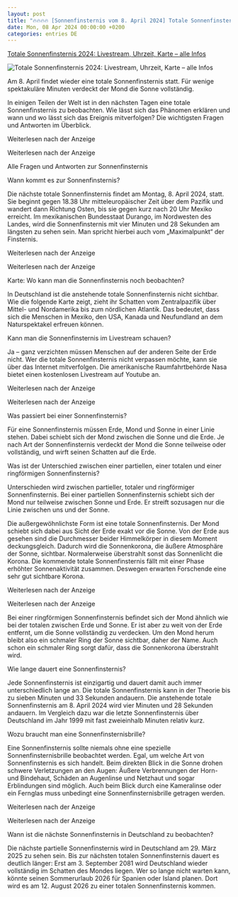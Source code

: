 ```yaml
---
layout: post
title: "🔥🔥🔥🔥 [Sonnenfinsternis vom 8. April 2024] Totale Sonnenfinsternis 2024: Livestream, Uhrzeit, Karte – alle Infos"
date: Mon, 08 Apr 2024 00:00:00 +0200
categories: entries DE
---
```

[Totale Sonnenfinsternis 2024: Livestream, Uhrzeit, Karte – alle Infos](https://www.rnd.de/wissen/totale-sonnenfinsternis-2024-livestream-uhrzeit-karte-alle-infos-XKP7BMTHBJCZFKY6BSRCQAYNR4.html)

![Totale Sonnenfinsternis 2024: Livestream, Uhrzeit, Karte – alle Infos](https://www.rnd.de/resizer/v2/EGI3DDBCV5G3JGKIPIXSQ5G5GQ.jpeg?auth=69e886efb6423a3f8e708df160b71ff99bdb4e61225609c4e7acd41d7372cd57&quality=70&width=1200&height=630&smart=true)

Am 8. April findet wieder eine totale Sonnenfinsternis statt. Für wenige spektakuläre Minuten verdeckt der Mond die Sonne vollständig.

In einigen Teilen der Welt ist in den nächsten Tagen eine totale Sonnenfinsternis zu beobachten. Wie lässt sich das Phänomen erklären und wann und wo lässt sich das Ereignis mitverfolgen? Die wichtigsten Fragen und Antworten im Überblick.

Weiterlesen nach der Anzeige

Weiterlesen nach der Anzeige

Alle Fragen und Antworten zur Sonnenfinsternis

















Wann kommt es zur Sonnenfinsternis?

Die nächste totale Sonnenfinsternis findet am Montag, 8. April 2024, statt. Sie beginnt gegen 18.38 Uhr mitteleuropäischer Zeit über dem Pazifik und wandert dann Richtung Osten, bis sie gegen kurz nach 20 Uhr Mexiko erreicht. Im mexikanischen Bundesstaat Durango, im Nordwesten des Landes, wird die Sonnenfinsternis mit vier Minuten und 28 Sekunden am längsten zu sehen sein. Man spricht hierbei auch vom „Maximalpunkt“ der Finsternis.

Weiterlesen nach der Anzeige

Weiterlesen nach der Anzeige

Karte: Wo kann man die Sonnenfinsternis noch beobachten?

In Deutschland ist die anstehende totale Sonnenfinsternis nicht sichtbar. Wie die folgende Karte zeigt, zieht ihr Schatten vom Zentralpazifik über Mittel- und Nordamerika bis zum nördlichen Atlantik. Das bedeutet, dass sich die Menschen in Mexiko, den USA, Kanada und Neufundland an dem Naturspektakel erfreuen können.

Kann man die Sonnenfinsternis im Livestream schauen?

Ja – ganz verzichten müssen Menschen auf der anderen Seite der Erde nicht. Wer die totale Sonnenfinsternis nicht verpassen möchte, kann sie über das Internet mitverfolgen. Die amerikanische Raumfahrtbehörde Nasa bietet einen kostenlosen Livestream auf Youtube an.

Weiterlesen nach der Anzeige

Weiterlesen nach der Anzeige

Was passiert bei einer Sonnenfinsternis?

Für eine Sonnenfinsternis müssen Erde, Mond und Sonne in einer Linie stehen. Dabei schiebt sich der Mond zwischen die Sonne und die Erde. Je nach Art der Sonnenfinsternis verdeckt der Mond die Sonne teilweise oder vollständig, und wirft seinen Schatten auf die Erde.

Was ist der Unterschied zwischen einer partiellen, einer totalen und einer ringförmigen Sonnenfinsternis?

Unterschieden wird zwischen partieller, totaler und ringförmiger Sonnenfinsternis. Bei einer partiellen Sonnenfinsternis schiebt sich der Mond nur teilweise zwischen Sonne und Erde. Er streift sozusagen nur die Linie zwischen uns und der Sonne.

Die außergewöhnlichste Form ist eine totale Sonnenfinsternis. Der Mond schiebt sich dabei aus Sicht der Erde exakt vor die Sonne. Von der Erde aus gesehen sind die Durchmesser beider Himmelkörper in diesem Moment deckungsgleich. Dadurch wird die Sonnenkorona, die äußere Atmosphäre der Sonne, sichtbar. Normalerweise überstrahlt sonst das Sonnenlicht die Korona. Die kommende totale Sonnenfinsternis fällt mit einer Phase erhöhter Sonnenaktivität zusammen. Deswegen erwarten Forschende eine sehr gut sichtbare Korona.

Weiterlesen nach der Anzeige

Weiterlesen nach der Anzeige

Bei einer ringförmigen Sonnenfinsternis befindet sich der Mond ähnlich wie bei der totalen zwischen Erde und Sonne. Er ist aber zu weit von der Erde entfernt, um die Sonne vollständig zu verdecken. Um den Mond herum bleibt also ein schmaler Ring der Sonne sichtbar, daher der Name. Auch schon ein schmaler Ring sorgt dafür, dass die Sonnenkorona überstrahlt wird.

Wie lange dauert eine Sonnenfinsternis?

Jede Sonnenfinsternis ist einzigartig und dauert damit auch immer unterschiedlich lange an. Die totale Sonnenfinsternis kann in der Theorie bis zu sieben Minuten und 33 Sekunden andauern. Die anstehende totale Sonnenfinsternis am 8. April 2024 wird vier Minuten und 28 Sekunden andauern. Im Vergleich dazu war die letzte Sonnenfinsternis über Deutschland im Jahr 1999 mit fast zweieinhalb Minuten relativ kurz.

Wozu braucht man eine Sonnenfinsternisbrille?

Eine Sonnenfinsternis sollte niemals ohne eine spezielle Sonnenfinsternisbrille beobachtet werden. Egal, um welche Art von Sonnenfinsternis es sich handelt. Beim direkten Blick in die Sonne drohen schwere Verletzungen an den Augen: Äußere Verbrennungen der Horn- und Bindehaut, Schäden an Augenlinse und Netzhaut und sogar Erblindungen sind möglich. Auch beim Blick durch eine Kameralinse oder ein Fernglas muss unbedingt eine Sonnenfinsternisbrille getragen werden.

Weiterlesen nach der Anzeige

Weiterlesen nach der Anzeige

Wann ist die nächste Sonnenfinsternis in Deutschland zu beobachten?

Die nächste partielle Sonnenfinsternis wird in Deutschland am 29. März 2025 zu sehen sein. Bis zur nächsten totalen Sonnenfinsternis dauert es deutlich länger: Erst am 3. September 2081 wird Deutschland wieder vollständig im Schatten des Mondes liegen. Wer so lange nicht warten kann, könnte seinen Sommerurlaub 2026 für Spanien oder Island planen. Dort wird es am 12. August 2026 zu einer totalen Sonnenfinsternis kommen.

